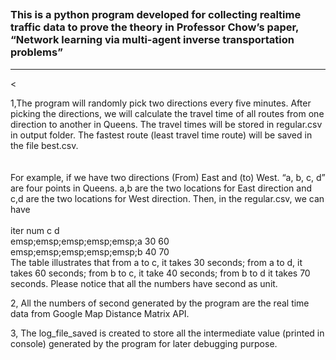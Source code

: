 <h2><title># 2017SummerResearch</title></h2>
<h3>This is a python program developed for collecting realtime traffic data to prove the theory in Professor Chow’s paper, “Network learning via multi-agent inverse transportation problems”</h3>
<hr><
<p>
1,The program will randomly pick two directions every five minutes. After picking the directions, we will calculate the travel time of all routes from one direction to another in Queens. The travel times will be stored in regular.csv in output folder. The fastest route (least travel time route) will be saved in the file best.csv.
<br>
<br>
<br>
For example, if we have two directions (From) East and (to) West. “a, b, c, d” are four points in Queens. a,b are the two locations for East direction and c,d are the two locations for West direction. Then, in the regular.csv, we can have
<br><br>
iter num	c	d<br>
emsp;emsp;emsp;emsp;emsp;a	30	60<br>
emsp;emsp;emsp;emsp;emsp;b	40	70
<br>
The table illustrates that from a to c, it takes 30 seconds; from a to d, it takes 60 seconds; from b to c, it take 40 seconds; from b to d it takes 70 seconds.
Please notice that all the numbers have second as unit.
<br>
</p>
<p>
2, All the numbers of second generated by the program are the real time data from Google Map Distance Matrix API.
</p>
<p>
3, The log_file_saved is created to store all the intermediate value (printed in console) generated by the program for later debugging purpose.
</p>
